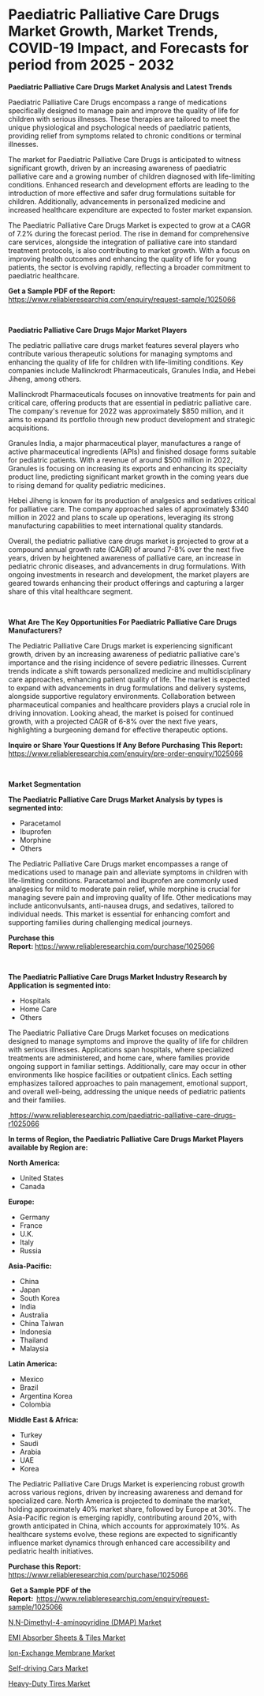 <p><h1>Paediatric Palliative Care Drugs Market Growth, Market Trends, COVID-19 Impact, and Forecasts for period from 2025 - 2032</h1></p><p><strong>Paediatric Palliative Care Drugs Market Analysis and Latest Trends</strong></p>
<p><p>Paediatric Palliative Care Drugs encompass a range of medications specifically designed to manage pain and improve the quality of life for children with serious illnesses. These therapies are tailored to meet the unique physiological and psychological needs of paediatric patients, providing relief from symptoms related to chronic conditions or terminal illnesses.</p><p>The market for Paediatric Palliative Care Drugs is anticipated to witness significant growth, driven by an increasing awareness of paediatric palliative care and a growing number of children diagnosed with life-limiting conditions. Enhanced research and development efforts are leading to the introduction of more effective and safer drug formulations suitable for children. Additionally, advancements in personalized medicine and increased healthcare expenditure are expected to foster market expansion.</p><p>The Paediatric Palliative Care Drugs Market is expected to grow at a CAGR of 7.2% during the forecast period. The rise in demand for comprehensive care services, alongside the integration of palliative care into standard treatment protocols, is also contributing to market growth. With a focus on improving health outcomes and enhancing the quality of life for young patients, the sector is evolving rapidly, reflecting a broader commitment to paediatric healthcare.</p></p>
<p><strong>Get a Sample PDF of the Report:&nbsp;</strong> <a href="https://www.reliableresearchiq.com/enquiry/request-sample/1025066?utm_campaign=103&utm_medium=2&utm_source=Github&utm_content=ia&utm_term=22032025&utm_id=paediatric-palliative-care-drugs">https://www.reliableresearchiq.com/enquiry/request-sample/1025066</a></p>
<p>&nbsp;</p>
<p><strong>Paediatric Palliative Care Drugs Major Market Players</strong></p>
<p><p>The pediatric palliative care drugs market features several players who contribute various therapeutic solutions for managing symptoms and enhancing the quality of life for children with life-limiting conditions. Key companies include Mallinckrodt Pharmaceuticals, Granules India, and Hebei Jiheng, among others.</p><p>Mallinckrodt Pharmaceuticals focuses on innovative treatments for pain and critical care, offering products that are essential in pediatric palliative care. The company's revenue for 2022 was approximately $850 million, and it aims to expand its portfolio through new product development and strategic acquisitions.</p><p>Granules India, a major pharmaceutical player, manufactures a range of active pharmaceutical ingredients (APIs) and finished dosage forms suitable for pediatric patients. With a revenue of around $500 million in 2022, Granules is focusing on increasing its exports and enhancing its specialty product line, predicting significant market growth in the coming years due to rising demand for quality pediatric medicines.</p><p>Hebei Jiheng is known for its production of analgesics and sedatives critical for palliative care. The company approached sales of approximately $340 million in 2022 and plans to scale up operations, leveraging its strong manufacturing capabilities to meet international quality standards.</p><p>Overall, the pediatric palliative care drugs market is projected to grow at a compound annual growth rate (CAGR) of around 7-8% over the next five years, driven by heightened awareness of palliative care, an increase in pediatric chronic diseases, and advancements in drug formulations. With ongoing investments in research and development, the market players are geared towards enhancing their product offerings and capturing a larger share of this vital healthcare segment.</p></p>
<p>&nbsp;</p>
<p><strong>What Are The Key Opportunities For Paediatric Palliative Care Drugs Manufacturers?</strong></p>
<p><p>The Pediatric Palliative Care Drugs market is experiencing significant growth, driven by an increasing awareness of pediatric palliative care's importance and the rising incidence of severe pediatric illnesses. Current trends indicate a shift towards personalized medicine and multidisciplinary care approaches, enhancing patient quality of life. The market is expected to expand with advancements in drug formulations and delivery systems, alongside supportive regulatory environments. Collaboration between pharmaceutical companies and healthcare providers plays a crucial role in driving innovation. Looking ahead, the market is poised for continued growth, with a projected CAGR of 6-8% over the next five years, highlighting a burgeoning demand for effective therapeutic options.</p></p>
<p><strong>Inquire or Share Your Questions If Any Before Purchasing This Report:</strong> <a href="https://www.reliableresearchiq.com/enquiry/pre-order-enquiry/1025066?utm_campaign=103&utm_medium=2&utm_source=Github&utm_content=ia&utm_term=22032025&utm_id=paediatric-palliative-care-drugs">https://www.reliableresearchiq.com/enquiry/pre-order-enquiry/1025066</a></p>
<p>&nbsp;</p>
<p><strong>Market Segmentation</strong></p>
<p><strong>The Paediatric Palliative Care Drugs Market Analysis by types is segmented into:</strong></p>
<p><ul><li>Paracetamol</li><li>Ibuprofen</li><li>Morphine</li><li>Others</li></ul></p>
<p><p>The Pediatric Palliative Care Drugs market encompasses a range of medications used to manage pain and alleviate symptoms in children with life-limiting conditions. Paracetamol and ibuprofen are commonly used analgesics for mild to moderate pain relief, while morphine is crucial for managing severe pain and improving quality of life. Other medications may include anticonvulsants, anti-nausea drugs, and sedatives, tailored to individual needs. This market is essential for enhancing comfort and supporting families during challenging medical journeys.</p></p>
<p><strong>Purchase this Report:&nbsp;</strong><a href="https://www.reliableresearchiq.com/purchase/1025066?utm_campaign=103&utm_medium=2&utm_source=Github&utm_content=ia&utm_term=22032025&utm_id=paediatric-palliative-care-drugs">https://www.reliableresearchiq.com/purchase/1025066</a></p>
<p>&nbsp;</p>
<p><strong>The Paediatric Palliative Care Drugs Market Industry Research by Application is segmented into:</strong></p>
<p><ul><li>Hospitals</li><li>Home Care</li><li>Others</li></ul></p>
<p><p>The Paediatric Palliative Care Drugs Market focuses on medications designed to manage symptoms and improve the quality of life for children with serious illnesses. Applications span hospitals, where specialized treatments are administered, and home care, where families provide ongoing support in familiar settings. Additionally, care may occur in other environments like hospice facilities or outpatient clinics. Each setting emphasizes tailored approaches to pain management, emotional support, and overall well-being, addressing the unique needs of pediatric patients and their families.</p></p>
<p><a href="https://www.reliableresearchiq.com/paediatric-palliative-care-drugs-r1025066?utm_campaign=103&utm_medium=2&utm_source=Github&utm_content=ia&utm_term=22032025&utm_id=paediatric-palliative-care-drugs">&nbsp;https://www.reliableresearchiq.com/paediatric-palliative-care-drugs-r1025066</a></p>
<p><strong>In terms of Region, the Paediatric Palliative Care Drugs Market Players available by Region are:</strong></p>
<p>
    <p> <strong> North America: </strong>
        <ul>
            <li>United States</li>
            <li>Canada</li>
        </ul>
        </p> 
    <p> <strong> Europe: </strong>
        <ul>
            <li>Germany</li>
            <li>France</li>
            <li>U.K.</li>
            <li>Italy</li>
            <li>Russia</li>
        </ul>
        </p> 
    <p> <strong> Asia-Pacific: </strong>
        <ul>
            <li>China</li>
            <li>Japan</li>
            <li>South Korea</li>
            <li>India</li>
            <li>Australia</li>
            <li>China Taiwan</li>
            <li>Indonesia</li>
            <li>Thailand</li>
            <li>Malaysia</li>
        </ul>
        </p> 
    <p> <strong> Latin America: </strong>
        <ul>
            <li>Mexico</li>
            <li>Brazil</li>
            <li>Argentina Korea</li>
            <li>Colombia</li>
        </ul>
        </p> 
    <p> <strong> Middle East & Africa: </strong>
        <ul>
            <li>Turkey</li>
            <li>Saudi</li>
            <li>Arabia</li>
            <li>UAE</li>
            <li>Korea</li>
        </ul>
    </p>
    </p>
<p><p>The Pediatric Palliative Care Drugs Market is experiencing robust growth across various regions, driven by increasing awareness and demand for specialized care. North America is projected to dominate the market, holding approximately 40% market share, followed by Europe at 30%. The Asia-Pacific region is emerging rapidly, contributing around 20%, with growth anticipated in China, which accounts for approximately 10%. As healthcare systems evolve, these regions are expected to significantly influence market dynamics through enhanced care accessibility and pediatric health initiatives.</p></p>
<p><strong>Purchase this Report: </strong><a href="https://www.reliableresearchiq.com/purchase/1025066?utm_campaign=103&utm_medium=2&utm_source=Github&utm_content=ia&utm_term=22032025&utm_id=paediatric-palliative-care-drugs">https://www.reliableresearchiq.com/purchase/1025066</a></p>
<p>&nbsp;<strong>Get a Sample PDF of the Report:&nbsp;&nbsp;</strong><a href="https://www.reliableresearchiq.com/enquiry/request-sample/1025066?utm_campaign=103&utm_medium=2&utm_source=Github&utm_content=ia&utm_term=22032025&utm_id=paediatric-palliative-care-drugs">https://www.reliableresearchiq.com/enquiry/request-sample/1025066</a></p>
<p><strong></strong></p>
<p><p><a href="https://github.com/pupekironim/Market-Research-Report-List-1/blob/main/nn-dimethyl-4-aminopyridine-dmap-market.md?utm_campaign=103&utm_medium=2&utm_source=Github&utm_content=ia&utm_term=22032025&utm_id=paediatric-palliative-care-drugs">N,N-Dimethyl-4-aminopyridine (DMAP) Market</a></p><p><a href="https://github.com/ertssmelov0/Market-Research-Report-List-1/blob/main/emi-absorber-sheets-tiles-market.md?utm_campaign=103&utm_medium=2&utm_source=Github&utm_content=ia&utm_term=22032025&utm_id=paediatric-palliative-care-drugs">EMI Absorber Sheets & Tiles Market</a></p><p><a href="https://github.com/sibellanikmn/Market-Research-Report-List-1/blob/main/ion-exchange-membrane-market.md?utm_campaign=103&utm_medium=2&utm_source=Github&utm_content=ia&utm_term=22032025&utm_id=paediatric-palliative-care-drugs">Ion-Exchange Membrane Market</a></p><p><a href="https://github.com/heeildannas/Market-Research-Report-List-1/blob/main/self-driving-cars-market.md?utm_campaign=103&utm_medium=2&utm_source=Github&utm_content=ia&utm_term=22032025&utm_id=paediatric-palliative-care-drugs">Self-driving Cars Market</a></p><p><a href="https://github.com/astadtetcha28/Market-Research-Report-List-1/blob/main/heavy-duty-tires-market.md?utm_campaign=103&utm_medium=2&utm_source=Github&utm_content=ia&utm_term=22032025&utm_id=paediatric-palliative-care-drugs">Heavy-Duty Tires Market</a></p></p>